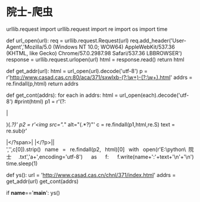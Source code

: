 # 院士-爬虫
urllib.request
import urllib.request
import re
import os
import time

def url_open(url):
    req = urllib.request.Request(url)
    req.add_header('User-Agent','Mozilla/5.0 (Windows NT 10.0; WOW64) AppleWebKit/537.36 (KHTML, like Gecko) Chrome/57.0.2987.98 Safari/537.36 LBBROWSER')
    response = urllib.request.urlopen(url)
    html = response.read()
    return  html

def get_addr(url):
    html = url_open(url).decode('utf-8')
    p = r'http://www.casad.cas.cn:80/aca/371/sxwlxb-(?:\w+)-(?:\w+).html'
    addrs = re.findall(p,html)
    return addrs

def get_cont(addrs):
    for each in addrs:
        html = url_open(each).decode('utf-8')
        #print(html)
        p1 = r'(?:<p align="justify">|<p>)(.*?)<!--contentBar end-->'
        p2 = r'<img src=".*" alt="(.*?)"'
        c = re.findall(p1,html,re.S)
        text = re.sub(r'</p><p align="justify">|</?span>|&nbsp;|</?p>|</div>|<br />','',c[0]).strip()
        name = re.findall(p2, html)[0]
        with open(r'E:\python\院士.txt','a+',encoding='utf-8') as f:
            f.write(name+':'+text+'\n'+'\n')
        time.sleep(1)

def ys():
    url = 'http://www.casad.cas.cn/chnl/371/index.html'
    addrs = get_addr(url)
    get_cont(addrs)

if __name__=='__main__':
    ys()
